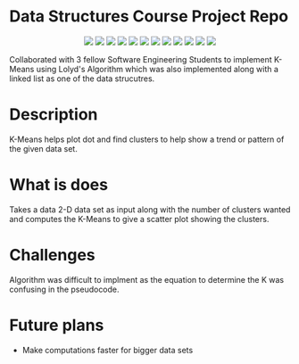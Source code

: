 # Data Structures Course Project Repo

<p align="center">
<img src="https://github.com/jrsai/K-Means/blob/master/images/kmeans0.png" />
<img src="https://github.com/jrsai/K-Means/blob/master/images/kmeans1.png" />
<img src="https://github.com/jrsai/K-Means/blob/master/images/kmeans2.png" />
<img src="https://github.com/jrsai/K-Means/blob/master/images/kmeans3.png" />
<img src="https://github.com/jrsai/K-Means/blob/master/images/kmeans4.png" />
<img src="https://github.com/jrsai/K-Means/blob/master/images/kmeans5.png" />
<img src="https://github.com/jrsai/K-Means/blob/master/images/kmeans6.png" />
<img src="https://github.com/jrsai/K-Means/blob/master/images/kmeans7.png" />
<img src="https://github.com/jrsai/K-Means/blob/master/images/kmeans8.png" />
<img src="https://github.com/jrsai/K-Means/blob/master/images/kmeans9.png" />
<img src="https://github.com/jrsai/K-Means/blob/master/images/kmeans10.png" />
<img src="https://github.com/jrsai/K-Means/blob/master/images/kmeans11.png" />
</p>

Collaborated with 3 fellow Software Engineering Students to implement K-Means using Lolyd's Algorithm which was also implemented along with a linked list as one of the data strucutres.   

<h1> Description </h1>
<p> K-Means helps plot dot and find clusters to help show a trend or pattern of the given data set.  </p>

<h1> What is does </h1>
<p> Takes a data 2-D data set as input along with the number of clusters wanted and computes the K-Means to give a scatter plot showing the clusters. </p>

<h1> Challenges </h1>
<p> Algorithm was difficult to implment as the equation to determine the K was confusing in the pseudocode. </p>

<h1> Future plans </h1>
<p>
<ul> <li>Make computations faster for bigger data sets </li> 
</ul> 
</p>
